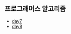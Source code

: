 ## 프로그래머스 알고리즘

- [day7](./src/main/java/com/jckang/intro/day7)
- [day8](./src/main/java/com/jckang/intro/day8)
